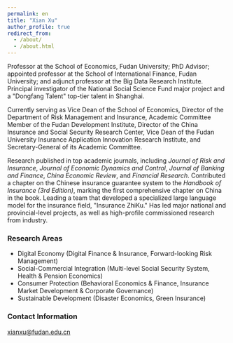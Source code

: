```yaml
---
permalink: en
title: "Xian Xu"
author_profile: true
redirect_from: 
  - /about/
  - /about.html
---
```

  
Professor at the School of Economics, Fudan University; PhD Advisor; appointed professor at the School of International Finance, Fudan University; and adjunct professor at the Big Data Research Institute. Principal investigator of the National Social Science Fund major project and a "Dongfang Talent" top-tier talent in Shanghai.

Currently serving as Vice Dean of the School of Economics, Director of the Department of Risk Management and Insurance, Academic Committee Member of the Fudan Development Institute, Director of the China Insurance and Social Security Research Center, Vice Dean of the Fudan University Insurance Application Innovation Research Institute, and Secretary-General of its Academic Committee.

Research published in top academic journals, including *Journal of Risk and Insurance*, *Journal of Economic Dynamics and Control*, *Journal of Banking and Finance*, *China Economic Review*, and *Financial Research*. Contributed a chapter on the Chinese insurance guarantee system to the *Handbook of Insurance (3rd Edition)*, marking the first comprehensive chapter on China in the book. Leading a team that developed a specialized large language model for the insurance field, "Insurance ZhiKu." Has led major national and provincial-level projects, as well as high-profile commissioned research from industry.

### Research Areas
- Digital Economy (Digital Finance & Insurance, Forward-looking Risk Management)
- Social-Commercial Integration (Multi-level Social Security System, Health & Pension Economics)
- Consumer Protection (Behavioral Economics & Finance, Insurance Market Development & Corporate Governance)
- Sustainable Development (Disaster Economics, Green Insurance)

### Contact Information
xianxu@fudan.edu.cn
